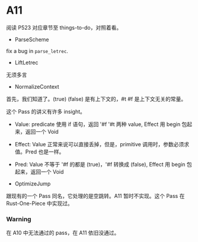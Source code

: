 # A11

阅读 P523 对应章节至  things-to-do，对照着看。

+ ParseScheme

fix a bug in `parse_letrec`.

+ LiftLetrec

无须多言

+ NormalizeContext

首先，我们知道了。(true) (false) 是有上下文的，#t #f 是上下文无关的常量。

这个 Pass 的讲义有许多 insight。

+ Value: predicate 使用 if 语句，返回  '#f '#t 两种 value, Effect 用 begin 包起来，返回一个 Void
+ Effect: Value 正常来说可以直接丢掉，但是，primitive 调用时，参数必须求值。Pred 也是一样。
+ Pred: Value 不等于 '#f 的都是 (true)，'#f 转换成 (false), Effect 用 begin 包起来，返回一个 Void





+ OptimizeJump

跟现有的一个 Pass 同名，它处理的是空跳转。A11 暂时不实现。这个 Pass 在 Rust-One-Piece 中实现过。


### Warning

在 A10 中无法通过的 pass，在 A11 依旧没通过。